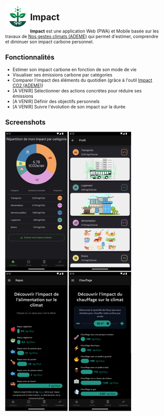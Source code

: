 <img align="left" width="80" height="80" src="assets/icon.png"
alt="App icon">

# Impact

**Impact** est une application Web (PWA) et Mobile basée sur les travaux de [Nos gestes climats (ADEME)](https://nosgestesclimat.fr/) qui permet d'estimer, comprendre et diminuer son impact carbone personnel.

## Fonctionnalités

- Estimer son impact carbone en fonction de son mode de vie
- Visualiser ses émissions carbone par catégories
- Comparer l'impact des éléments du quotidien (grâce à l'outil [Impact CO2 (ADEME)](https://impactco2.fr/))
- [A VENIR] Sélectionner des actions concrètes pour réduire ses émissions
- [A VENIR] Définir des objectifs personnels
- [A VENIR] Suivre l'évolution de son impact sur la durée

## Screenshots

[<img width=200 alt="Emissions"
src="documentation/screenshots/emissions.png?raw=true">](documentation/screenshots/emissions.png?raw=true)
[<img width=200 alt="Profile"
src="documentation/screenshots/profile.png?raw=true">](documentation/screenshots/profile.png?raw=true)
[<img width=200 alt="Comparateur_Repas"
src="documentation/screenshots/comparator_meal.png?raw=true">](documentation/screenshots/comparator_meal.png?raw=true)
[<img width=200 alt="Comparateur_Chauffage"
src="documentation/screenshots/comparator_heating.png?raw=true">](documentation/screenshots/comparator_heating.png?raw=true)

